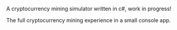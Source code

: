 A cryptocurrency mining simulator written in c#, work in progress!

The full cryptocurrency mining experience in a small console app.

